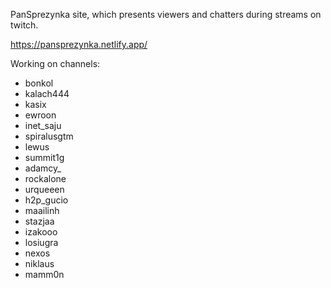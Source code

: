PanSprezynka site, which presents viewers and chatters during streams on twitch.

https://pansprezynka.netlify.app/

Working on channels:

- bonkol
- kalach444
- kasix
- ewroon
- inet_saju
- spiralusgtm
- lewus
- summit1g
- adamcy_
- rockalone
- urqueeen
- h2p_gucio
- maailinh
- stazjaa
- izakooo
- losiugra
- nexos
- niklaus
- mamm0n
